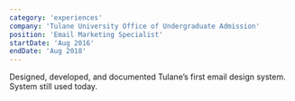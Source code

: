 ```yaml
---
category: 'experiences'
company: 'Tulane University Office of Undergraduate Admission'
position: 'Email Marketing Specialist'
startDate: 'Aug 2016'
endDate: 'Aug 2018'
---
```


Designed, developed, and documented Tulane’s first email design system. System still used today.